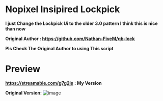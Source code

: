 # Nopixel Insipired Lockpick
**I just Change the Lockpick Ui to the older 3.0 pattern I think this is nice than now**

**Original Author : https://github.com/Nathan-FiveM/qb-lock**

**Pls Check The Original Author to using This script**

# Preview
**https://streamable.com/g7g2is** **: My Version**


**Original Version:** ![image](https://user-images.githubusercontent.com/64354150/168526878-0677616f-f7ed-45bb-81ce-ba3a656a1e8b.png)

